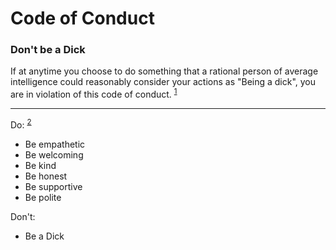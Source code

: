 # Code of Conduct

### Don't be a Dick

If at anytime you choose to do something that a rational person of average intelligence could reasonably consider your actions as "Being a dick", you are in violation of this code of conduct.
<sup>[1]</sup>

---

Do: <sup>[2]</sup>

- Be empathetic
- Be welcoming
- Be kind
- Be honest
- Be supportive
- Be polite



Don't:

- Be a Dick

[1]: https://github.com/karlgroves/dontbeadick
[2]: https://github.com/exercism/exercism/blob/main/CODE_OF_CONDUCT.md#the-simple-version
